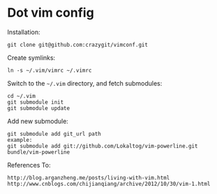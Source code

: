 Dot vim config
==============

Installation:

    git clone git@github.com:crazygit/vimconf.git

Create symlinks:

    ln -s ~/.vim/vimrc ~/.vimrc

Switch to the `~/.vim` directory, and fetch submodules:

    cd ~/.vim
    git submodule init
    git submodule update


Add new submodule:

    git submodule add git_url path
    example:
    git submodule add git://github.com/Lokaltog/vim-powerline.git bundle/vim-powerline


References To:

    http://blog.arganzheng.me/posts/living-with-vim.html
    http://www.cnblogs.com/chijianqiang/archive/2012/10/30/vim-1.html
